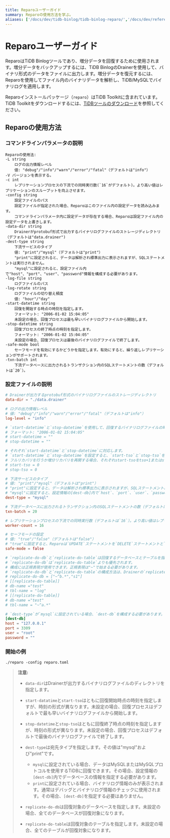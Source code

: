 ```yaml
---
title: Reparoユーザーガイド
summary: Reparoの使用方法を学ぶ。
aliases: ['/docs/dev/tidb-binlog/tidb-binlog-reparo/','/docs/dev/reference/tidb-binlog/reparo/']
---
```


# Reparoユーザーガイド

ReparoはTiDB Binlogツールであり、増分データを回復するために使用されます。増分データをバックアップするには、TiDB BinlogのDrainerを使用して、バイナリ形式のデータをファイルに出力します。増分データを復元するには、Reparoを使用してファイル内のバイナリデータを解析し、TiDB/MySQLでバイナリログを適用します。

Reparoインストールパッケージ（`reparo`）はTiDB Toolkitに含まれています。TiDB Toolkitをダウンロードするには、[TiDBツールのダウンロード](/download-ecosystem-tools.md)を参照してください。

## Reparoの使用方法

### コマンドラインパラメータの説明

```
Reparoの使用法:
-L string
    ログの出力情報レベル
    値: "debug"/"info"/"warn"/"error"/"fatal"（デフォルトは"info"）
-V バージョンを表示する。
-c int
    レプリケーションプロセスの下流での同時実行数(`16`がデフォルト)。より高い値はレプリケーションのスループットを向上させます。
-config string
    設定ファイルのパス
    設定ファイルが指定された場合、Reparoはこのファイル内の設定データを読み込みます。
    コマンドラインパラメータ内に設定データが存在する場合、Reparoは設定ファイル内の設定データを上書きします。
-data-dir string
    Drainerがprotobuf形式で出力するバイナリログファイルのストレージディレクトリ（デフォルトは"data.drainer")
-dest-type string
    下流サービスのタイプ
    値: "print"/"mysql"（デフォルトは"print"）
    "print"に設定されると、データは解析され標準出力に表示されますが、SQLステートメントは実行されません。
    "mysql"に設定されると、設定ファイル内で"host"、"port"、"user"、"password"情報を構成する必要があります。
-log-file string
    ログファイルのパス
-log-rotate string
    ログファイルの切り替え頻度
    値: "hour"/"day"
-start-datetime string
    回復を開始する時点の時刻を指定します。
    フォーマット: "2006-01-02 15:04:05"
    未設定の場合、回復プロセスは最も早いバイナリログファイルから開始します。
-stop-datetime string
    回復プロセスの終了時点の時刻を指定します。
    フォーマット: "2006-01-02 15:04:05"
    未設定の場合、回復プロセスは最後のバイナリログファイルで終了します。
-safe-mode bool
    セーフモードを有効にするかどうかを指定します。有効にすると、繰り返しレプリケーションがサポートされます。
-txn-batch int
    下流データベースに出力されるトランザクション内のSQLステートメントの数（デフォルトは`20`）。
```

### 設定ファイルの説明

```toml
# Drainerが出力するprotobuf形式のバイナリログファイルのストレージディレクトリ
data-dir = "./data.drainer"

# ログの出力情報レベル
# 値: "debug"/"info"/"warn"/"error"/"fatal"（デフォルトは"info"）
log-level = "info"

# `start-datetime`と`stop-datetime`を使用して、回復するバイナリログファイルの時間範囲を指定します。
# フォーマット: "2006-01-02 15:04:05"
# start-datetime = ""
# stop-datetime = ""

# それぞれ`start-datetime`と`stop-datetime`に対応します。
# `start-datetime`と`stop-datetime`を設定すると、`start-tso`と`stop-tso`を設定する必要はありません。
# フルリカバリを行うか増分リカバリを再開する場合、それぞれstart-tsoをtso+1またはstop-tso+1に設定してください。
# start-tso = 0
# stop-tso = 0

# 下流サービスのタイプ
# 値: "print"/"mysql"（デフォルトは"print"）
# "print"に設定すると、データは解析され標準出力に表示されますが、SQLステートメントは実行されません。
# "mysql"に設定すると、設定情報の[dest-db]内で`host`、`port`、`user`、`password`情報を指定する必要があります。
dest-type = "mysql"

# 下流データベースに出力されるトランザクション内のSQLステートメントの数（デフォルトは`20`）。
txn-batch = 20

# レプリケーションプロセスの下流での同時実行数（デフォルトは`16`）。より高い値はレプリケーションのスループットを向上させます。
worker-count = 16

# セーフモードの設定
# 値: "true"/"false"（デフォルトは"false"）
# "true"に設定すると、Reparoは`UPDATE`ステートメントを`DELETE`ステートメントと`REPLACE`ステートメントに分割します。
safe-mode = false

# `replicate-do-db`と`replicate-do-table`は回復するデータベースとテーブルを指定します。
# `replicate-do-db`は`replicate-do-table`よりも優先されます。
# 構成には正規表現が使用できます。正規表現は"~"で始まる必要があります。
# `replicate-do-db`と`replicate-do-table`の構成方法は、Drainerの`replicate-do-db`および`replicate-do-table`と同じです。
# replicate-do-db = ["~^b.*","s1"]
# [[replicate-do-table]]
# db-name ="test"
# tbl-name = "log"
# [[replicate-do-table]]
# db-name ="test"
# tbl-name = "~^a.*"

# `dest-type`が`mysql`に設定されている場合、`dest-db`を構成する必要があります。
[dest-db]
host = "127.0.0.1"
port = 3309
user = "root"
password = ""
```

### 開始の例

```
./reparo -config reparo.toml
```

> **注意:**
>
> * `data-dir`はDrainerが出力するバイナリログファイルのディレクトリを指定します。
> * `start-datatime`と`start-tso`はともに回復開始時点の時刻を指定しますが、時刻の形式が異なります。未設定の場合、回復プロセスはデフォルトで最も早いバイナリログファイルから開始します。
> * `stop-datetime`と`stop-tso`はともに回復終了時点の時刻を指定しますが、時刻の形式が異なります。未設定の場合、回復プロセスはデフォルトで最後のバイナリログファイルで終了します。
> * `dest-type`は宛先タイプを指定します。その値は"mysql"および"print"です。
>
>     * `mysql`に設定されている場合、データはMySQLまたはMySQLプロトコルを使用するTiDBに回復できます。その場合、設定情報の`[dest-db]`内でデータベースの情報を指定する必要があります。
>     * `print`に設定されている場合、バイナリログ情報のみが表示されます。通常はデバッグとバイナリログ情報のチェックに使用されます。その場合、`[dest-db]`を指定する必要はありません。
>
> * `replicate-do-db`は回復対象のデータベースを指定します。未設定の場合、全てのデータベースが回復対象になります。
> * `replicate-do-table`は回復対象のテーブルを指定します。未設定の場合、全てのテーブルが回復対象になります。